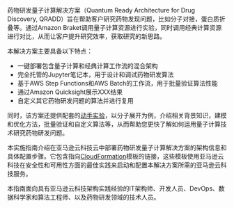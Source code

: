 药物研发量子计算解决方案（Quantum Ready Architecture for Drug Discovery, QRADD）旨在帮助客户研究药物发现问题，比如分子对接，蛋白质折叠等。通过Amazon Braket调用量子计算资源进行实验，同时调用经典计算资源进行对比，从而让客户提升研究效率，获取研究的新思路。

本解决方案主要具备以下特点：

- 一键部署包含量子计算和经典计算工作流的混合架构
- 完全托管的Jupyter笔记本，用于设计和调试药物研发算法
- 基于AWS Step Functions和AWS Batch的工作流，用于批量验证算法性能
- 通过Amazon Quicksight展示XXX结果
- 自定义其它药物研发问题的算法并进行复用

同时，该方案还提供配套的[动手实验](workshop/background.md)，以分子展开为例，介绍相关背景知识，建模和优化方法，批量验证和自定义算法等，从而帮助您更快了解如何运用量子计算技术研究药物研发问题。

本实施指南介绍在亚马逊云科技云中部署药物研发量子计算解决方案的架构信息和具体配置步骤。它包含指向[CloudFormation][cloudformation]模板的链接，这些模板使用亚马逊云科技在安全性和可用性方面的最佳实践来启动和配置本解决方案所需的亚马逊云科技服务。

本指南面向具有亚马逊云科技架构实践经验的IT架构师、开发人员、DevOps、数据科学家和算法工程师、以及药物研发领域的技术人员。

[cloudformation]: https://aws.amazon.com/en/cloudformation/